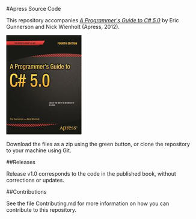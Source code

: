 #Apress Source Code

This repository accompanies [*A Programmer's Guide to C# 5.0*](http://www.apress.com/9781430245933) by Eric Gunnerson and Nick Wienholt (Apress, 2012).

![Cover image](9781430245933.jpg)

Download the files as a zip using the green button, or clone the repository to your machine using Git.

##Releases

Release v1.0 corresponds to the code in the published book, without corrections or updates.

##Contributions

See the file Contributing.md for more information on how you can contribute to this repository.
